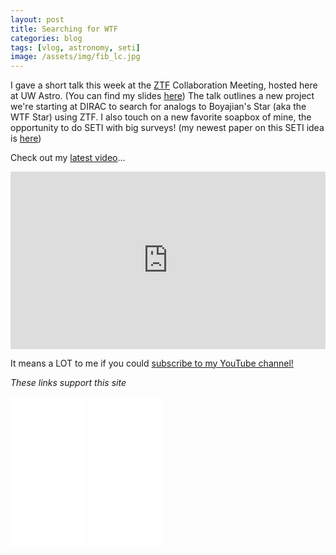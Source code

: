 ```yaml
---
layout: post
title: Searching for WTF
categories: blog
tags: [vlog, astronomy, seti]
image: /assets/img/fib_lc.jpg
---
```


I gave a short talk this week at the [ZTF](http://ztf.caltech.edu) Collaboration Meeting, hosted here at UW Astro. (You can find my slides [here](https://speakerdeck.com/jradavenport/searching-for-boyajians-star-analogs-with-ztf)) The talk outlines a new project we're starting at DIRAC to search for analogs to Boyajian's Star (aka the WTF Star) using ZTF. I also touch on a new favorite soapbox of mine, the opportunity to do SETI with big surveys! (my newest paper on this SETI idea is [here](https://arxiv.org/abs/1907.04443))

Check out my [latest video](https://www.youtube.com/watch?v=J1MDYJMjMpo)...

<style>
.video-holder {
  position: relative;
  width: 100%;
  height: 0;
  padding-bottom: 56.25%;
  overflow: hidden;
}
.video-holder iframe {
  position: absolute;
  top: 0;
  left: 0;
  width: 100%;
  height: 100%;
}
</style>
<div class="video-holder">
  <iframe width="560"
          height="315"
          src="https://www.youtube.com/embed/J1MDYJMjMpo"
          frameborder="0"
          allowfullscreen></iframe>
</div>



It means a LOT to me if you could [subscribe to my YouTube channel!](http://youtube.com/james-davenport?sub_confirmation=1)

*These links support this site*
<iframe style="width:120px;height:240px;" marginwidth="0" marginheight="0" scrolling="no" frameborder="0" src="//ws-na.amazon-adsystem.com/widgets/q?ServiceVersion=20070822&OneJS=1&Operation=GetAdHtml&MarketPlace=US&source=ac&ref=qf_sp_asin_til&ad_type=product_link&tracking_id=jradavenport-20&marketplace=amazon&region=US&placement=B07RDY2QF1&asins=B07RDY2QF1&linkId=a1dea70ebf3921d27b399ce826ca9d8c&show_border=true&link_opens_in_new_window=true&price_color=333333&title_color=0066c0&bg_color=ffffff">
    </iframe>
<iframe style="width:120px;height:240px;" marginwidth="0" marginheight="0" scrolling="no" frameborder="0" src="//ws-na.amazon-adsystem.com/widgets/q?ServiceVersion=20070822&OneJS=1&Operation=GetAdHtml&MarketPlace=US&source=ac&ref=qf_sp_asin_til&ad_type=product_link&tracking_id=jradavenport-20&marketplace=amazon&region=US&placement=B07J25TW8Z&asins=B07J25TW8Z&linkId=77033eb7deb6cb74c991b4a58dc4a5ef&show_border=true&link_opens_in_new_window=true&price_color=333333&title_color=0066c0&bg_color=ffffff">
    </iframe>
